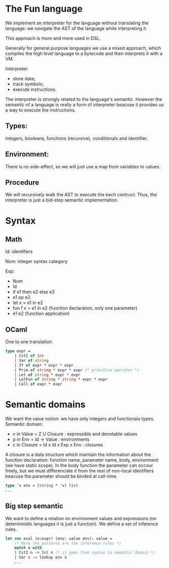 # The Fun language
We implement an interpreter for the language without translating the language: we navigate the AST of the language while interpreting it.

This approach is more and more used in DSL.

Generally for general purpose languages we use a mixed approach, which compiles the high level language to a bytecode and then interprets it with a VM.

Interpreter:
* store data;
* track symbols;
* execute instructions.

The interpreter is strongly related to the language's semantic. However the semantic of a language is really a form of interpreter beacuse it provides us a way to execute the instructions.

## Types:
integers, booleans, functions (recursive), conditionals and identifier.

## Environment:
There is no side-effect, so we will just use a map from variables to values.

## Procedure
We will recursively walk the AST to execute the each contruct. Thus, the interpreter is just a bid-step semantic implementation.

# Syntax
## Math
Id: identifiers

Num: integer syntax category

Exp: 
* Num 
* Id 
* if e1 then e2 else e3
* e1 op e2 
* let x = e1 in e2 
* fun f x = e1 in e2 (function declaration, only one parameter) 
* e1 e2 (function application)

## OCaml
One to one translation:
```OCaml
type expr =
    | CstI of Int
    | Var of string
    | If of expr * expr * expr
    | Prim of string * expr * expr (* primitive operator *)
    | Let of string * expr * expr
    | LetFun of string * string * expr * expr
    | Call of expr * expr
```

# Semantic domains
We want the value notion: we have only integers and functionals types. Semantic domain: 
* v in Value = Z U Closure : expressible and denotable values
* p in Env = Id -> Value : environments
* c in Closure = Id x Id x Exp x Env : closures

A closure is a data structure which maintain the information about the function declaration: function name, parameter name, body, environment (we have static scope). In the body function the parameter can occour freely, but we must differenciate it from the rest of non-local identifiers beacuse the parameter should be binded at call-time.

```OCaml 
type 'v env = (string * 'v) list
...
```

## Big step semantic
We want to define a relation on environment values and expressions (on deterministic languages it is just a function). We define a set of inference rules.

```OCaml
let rec eval (e:expr) (env: value env): value =
    (* Here the patterns are the inference rules *)
    match e with
    | CstI n -> Int n (* it goes from syntax to semantic domain *)
    | Var x -> lookup env x
    ...
```

